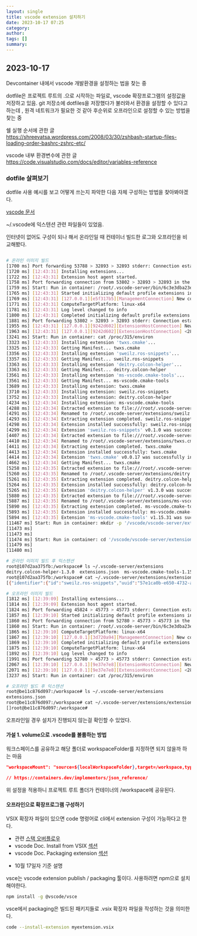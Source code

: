 ```yaml
---
layout: single
title: vscode extension 설치하기
date: 2023-10-17 07:25
category:
author:
tags: []
summary:
---
```


## 2023-10-17

Devcontainer 내에서 vscode 개발환경을 설정하는 법을 찾는 중

dotfile은 프로젝트 루트의 .으로 시작하는 파일로, vscode 확장프로그램의 설정값을 저장하고 있음.
git 저장소에 dotfiles을 저장했다가 불러와서 환경을 설정할 수 있다고 하는데 , 원격 네트워크가 필요한 것 같아 후순위로 오프라인으로 설정할 수 있는 방법을 찾는 중

쉘 실행 순서에 관한 글
https://shreevatsa.wordpress.com/2008/03/30/zshbash-startup-files-loading-order-bashrc-zshrc-etc/


vscode 내부 환경변수에 관한 글
https://code.visualstudio.com/docs/editor/variables-reference


### dotfile 살펴보기

dotfile 사용 예시를 보고 어떻게 쓰는지 파악한 다음 자체 구성하는 방법을 찾아봐야겠다.

[vscode 문서](https://code.visualstudio.com/docs/devcontainers/containers#_personalizing-with-dotfile-repositories%EC%9D%84%20%EC%B6%94%EA%B0%80%ED%95%A0%20%EC%88%98%20%EC%9E%88%EB%8B%A4%EA%B3%A0%20%ED%95%98%EB%8A%94%EB%8D%B0)

~/.vscode에 익스텐션 관련 파일들이 있었음.

인터넷이 없어도 구성이 되나 해서 온라인일 때 컨테이너 빌드한 로그와 오프라인을 비교해봤다.

```bash

# 온라인 이미지 빌드
[1700 ms] Port forwarding 53788 > 32893 > 32893 stderr: Connection established
[1720 ms] [12:43:31] Installing extensions...
[1722 ms] [12:43:31] Extension host agent started.
[1758 ms] Port forwarding connection from 53802 > 32893 > 32893 in the container.
[1759 ms] Start: Run in container: /root/.vscode-server/bin/6c3e3dba23e8fadc360aed75ce363ba185c49794/node -e
[1765 ms] [12:43:31] Started initializing default profile extensions in extensions installation folder. file:///root/.vscode-server/extensions
[1769 ms] [12:43:31] [127.0.0.1][e5f317b5][ManagementConnection] New connection established.
[1771 ms] [12:43:31] ComputeTargetPlatform: linux-x64
[1781 ms] [12:43:31] Log level changed to info
[1800 ms] [12:43:31] Completed initializing default profile extensions in extensions installation folder. file:///root/.vscode-server/extensions
[1881 ms] Port forwarding 53802 > 32893 > 32893 stderr: Connection established
[1955 ms] [12:43:31] [127.0.0.1][9242d602][ExtensionHostConnection] New connection established.
[1963 ms] [12:43:31] [127.0.0.1][9242d602][ExtensionHostConnection] <282> Launched Extension Host Process.
[3241 ms] Start: Run in container: cat /proc/315/environ
[3323 ms] [12:43:33] Installing extension 'twxs.cmake'...
[3325 ms] [12:43:33] Getting Manifest... twxs.cmake
[3356 ms] [12:43:33] Installing extension 'sweilz.ros-snippets'...
[3357 ms] [12:43:33] Getting Manifest... sweilz.ros-snippets
[3363 ms] [12:43:33] Installing extension 'deitry.colcon-helper'...
[3363 ms] [12:43:33] Getting Manifest... deitry.colcon-helper
[3561 ms] [12:43:33] Installing extension 'ms-vscode.cmake-tools'...
[3561 ms] [12:43:33] Getting Manifest... ms-vscode.cmake-tools
[3689 ms] [12:43:33] Installing extension: twxs.cmake
[3710 ms] [12:43:33] Installing extension: sweilz.ros-snippets
[3752 ms] [12:43:33] Installing extension: deitry.colcon-helper
[4234 ms] [12:43:34] Installing extension: ms-vscode.cmake-tools
[4288 ms] [12:43:34] Extracted extension to file:///root/.vscode-server/extensions/sweilz.ros-snippets-0.1.0: sweilz.ros-snippets
[4291 ms] [12:43:34] Renamed to /root/.vscode-server/extensions/sweilz.ros-snippets-0.1.0
[4293 ms] [12:43:34] Extracting extension completed. sweilz.ros-snippets
[4298 ms] [12:43:34] Extension installed successfully: sweilz.ros-snippets
[4299 ms] [12:43:34] Extension 'sweilz.ros-snippets' v0.1.0 was successfully installed.
[4407 ms] [12:43:34] Extracted extension to file:///root/.vscode-server/extensions/twxs.cmake-0.0.17: twxs.cmake
[4410 ms] [12:43:34] Renamed to /root/.vscode-server/extensions/twxs.cmake-0.0.17
[4411 ms] [12:43:34] Extracting extension completed. twxs.cmake
[4413 ms] [12:43:34] Extension installed successfully: twxs.cmake
[4414 ms] [12:43:34] Extension 'twxs.cmake' v0.0.17 was successfully installed.
[4662 ms] [12:43:34] Getting Manifest... twxs.cmake
[5258 ms] [12:43:35] Extracted extension to file:///root/.vscode-server/extensions/deitry.colcon-helper-1.3.0: deitry.colcon-helper
[5260 ms] [12:43:35] Renamed to /root/.vscode-server/extensions/deitry.colcon-helper-1.3.0
[5261 ms] [12:43:35] Extracting extension completed. deitry.colcon-helper
[5264 ms] [12:43:35] Extension installed successfully: deitry.colcon-helper
[5265 ms] [12:43:35] Extension 'deitry.colcon-helper' v1.3.0 was successfully installed.
[5880 ms] [12:43:35] Extracted extension to file:///root/.vscode-server/extensions/ms-vscode.cmake-tools-1.15.31: ms-vscode.cmake-tools
[5887 ms] [12:43:35] Renamed to /root/.vscode-server/extensions/ms-vscode.cmake-tools-1.15.31
[5890 ms] [12:43:35] Extracting extension completed. ms-vscode.cmake-tools
[5893 ms] [12:43:35] Extension installed successfully: ms-vscode.cmake-tools
[5894 ms] [12:43:35] Extension 'ms-vscode.cmake-tools' v1.15.31 was successfully installed.
[11467 ms] Start: Run in container: mkdir -p '/vscode/vscode-server/extensionsCache' && cd '/root/.vscode-server/extensionsCache' && cp 'deitry.colcon-helper-1.3.0' '/vscode/vscode-server/extensionsCache'
[11473 ms]
[11473 ms]
[11474 ms] Start: Run in container: cd '/vscode/vscode-server/extensionsCache' && ls -t | tail -n +50 | xargs rm -f
[11479 ms]
[11480 ms]

# 온라인 이미지 빌드 후 익스텐션
root@107d2aa375fb:/workspace# ls ~/.vscode-server/extensions
deitry.colcon-helper-1.3.0  extensions.json  ms-vscode.cmake-tools-1.15.31  sweilz.ros-snippets-0.1.0  twxs.cmake-0.0.17
root@107d2aa375fb:/workspace# cat ~/.vscode-server/extensions/extensions.json
[{"identifier":{"id":"sweilz.ros-snippets","uuid":"57e1ca0b-e650-4732-ae75-72be97b23976"},"version":"0.1.0","location":{"$mid":1,"path":"/root/.vscode-server/extensions/sweilz.ros-snippets-0.1.0","scheme":"file"},"relativeLocation":"sweilz.ros-snippets-0.1.0","metadata":{"id":"57e1ca0b-e650-4732-ae75-72be97b23976","publisherId":"82851a77-f3c2-4095-81e3-4e07bb970da6","publisherDisplayName":"Liews Wuttipat","targetPlatform":"undefined","isApplicationScoped":true,"updated":false,"isPreReleaseVersion":false,"installedTimestamp":1697547262594,"preRelease":false}},{"identifier":{"id":"deitry.colcon-helper","uuid":"65caa881-4cb8-4d55-8ce0-a026684ad423"},"version":"1.3.0","location":{"$mid":1,"path":"/root/.vscode-server/extensions/deitry.colcon-helper-1.3.0","scheme":"file"},"relativeLocation":"deitry.colcon-helper-1.3.0","metadata":{"id":"65caa881-4cb8-4d55-8ce0-a026684ad423","publisherId":"a3241d89-ef12-4fd0-88ed-b41a7e7c3014","publisherDisplayName":"deitry","targetPlatform":"undefined","isApplicationScoped":true,"updated":false,"isPreReleaseVersion":false,"installedTimestamp":1697547262655,"preRelease":false}},{"identifier":{"id":"twxs.cmake","uuid":"2be7cf14-2603-402e-9771-fd79df83cdf8"},"version":"0.0.17","location":{"$mid":1,"path":"/root/.vscode-server/extensions/twxs.cmake-0.0.17","scheme":"file"},"relativeLocation":"twxs.cmake-0.0.17","metadata":{"id":"2be7cf14-2603-402e-9771-fd79df83cdf8","publisherId":"b5ab7991-81a8-4557-af54-4cb8e01e85c1","publisherDisplayName":"twxs","targetPlatform":"undefined","isApplicationScoped":true,"updated":false,"isPreReleaseVersion":false,"installedTimestamp":1697547262595,"preRelease":false}},{"identifier":{"id":"ms-vscode.cmake-tools","uuid":"7c889349-8749-43d4-8b5e-08939936d7f4"},"version":"1.15.31","location":{"$mid":1,"fsPath":"/root/.vscode-server/extensions/ms-vscode.cmake-tools-1.15.31","external":"file:///root/.vscode-server/extensions/ms-vscode.cmake-tools-1.15.31","path":"/root/.vscode-server/extensions/ms-vscode.cmake-tools-1.15.31","scheme":"file"},"relativeLocation":"ms-vscode.cmake-tools-1.15.31","metadata":{"id":"7c889349-8749-43d4-8b5e-08939936d7f4","publisherId":"5f5636e7-69ed-4afe-b5d6-8d231fb3d3ee","publisherDisplayName":"Microsoft","targetPlatform":"undefined","isApplicationScoped":true,"updated":false,"isPreReleaseVersion":false,"installedTimestamp":1697547263828,"preRelease":false}}]root@107d2aa375fb:/workspace#
```

```bash
# 오프라인 이미지 빌드
[1812 ms] [12:39:09] Installing extensions...
[1814 ms] [12:39:09] Extension host agent started.
[1824 ms] Port forwarding 45824 > 45773 > 45773 stderr: Connection established
[1857 ms] [12:39:10] Started initializing default profile extensions in extensions installation folder. file:///root/.vscode-server/extensions
[1860 ms] Port forwarding connection from 52780 > 45773 > 45773 in the container.
[1860 ms] Start: Run in container: /root/.vscode-server/bin/6c3e3dba23e8fadc360aed75ce363ba185c49794/node -e
[1865 ms] [12:39:10] ComputeTargetPlatform: linux-x64
[1867 ms] [12:39:10] [127.0.0.1][3d720a94][ManagementConnection] New connection established.
[1869 ms] [12:39:10] Completed initializing default profile extensions in extensions installation folder. file:///root/.vscode-server/extensions
[1875 ms] [12:39:10] ComputeTargetPlatform: linux-x64
[1892 ms] [12:39:10] Log level changed to info
[1991 ms] Port forwarding 52780 > 45773 > 45773 stderr: Connection established
[2067 ms] [12:39:10] [127.0.0.1][9e37e7e8][ExtensionHostConnection] New connection established.
[2071 ms] [12:39:10] [127.0.0.1][9e37e7e8][ExtensionHostConnection] <284> Launched Extension Host Process.
[3237 ms] Start: Run in container: cat /proc/315/environ

# 오프라인 빌드 후 익스텐션
root@be11c876d097:/workspace# ls ~/.vscode-server/extensions
extensions.json
root@be11c876d097:/workspace# cat ~/.vscode-server/extensions/extensions.json
[]root@be11c876d097:/workspace#
```

오프라인일 경우 설치가 진행되지 않는걸 확인할 수 있었다.



#### 가설 1. volume으로 .vscode를 볼륨하는 방법

워크스페이스를 공유하고
해당 폴더로 workspaceFolder를 지정하면 되지 않을까 하는 마음

```json
"workspaceMount": "source=${localWorkspaceFolder},target=/workspace,type=bind,consistency=cached",

// https://containers.dev/implementors/json_reference/
```

위 설정을 적용하니 프로젝트 루트 폴더가 컨테이너의 /workspace에 공유된다.

#### 오프라인으로 확장프로그램 구성하기

VSIX 확장자 파일이 있으면 code 명령어로 cli에서 extension 구성이 가능하다고 한다.

- 관련 [스택 오버플로우](https://stackoverflow.com/questions/37071388/how-can-i-install-visual-studio-code-extensions-offline)
- vscode Doc. Install from VSIX [섹션](https://code.visualstudio.com/docs/editor/extension-marketplace#_common-questions)
- vscode Doc. Packaging extension [섹션](https://code.visualstudio.com/api/working-with-extensions/publishing-extension)


* 10월 17일자 기준 설명

vsce는 vscode extension publish / packaging 툴이다. 사용하려면 npm으로 설치해야한다.

```bash
npm install -g @vscode/vsce
```

vsce에서 packaging은 빌드된 패키지들로 .vsix 확장자 파일을 작성하는 것을 의미한다.

```bash
code --install-extension myextension.vsix
```


